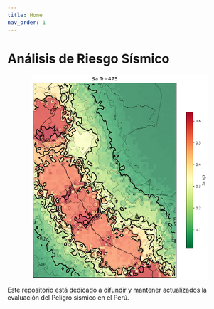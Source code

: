 ```yaml
---
title: Home
nav_order: 1
---
```


# **Análisis de Riesgo Sísmico**


<img src="IMG/PGA.png" width="400" style="display:block; margin:auto;"/>

Este repositorio está dedicado a difundir y mantener actualizados la evaluación del Peligro sismico en el Perú.
